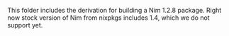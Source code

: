 This folder includes the derivation for building a Nim 1.2.8 package. Right now stock version of Nim from nixpkgs includes 1.4, which we do not support yet.

